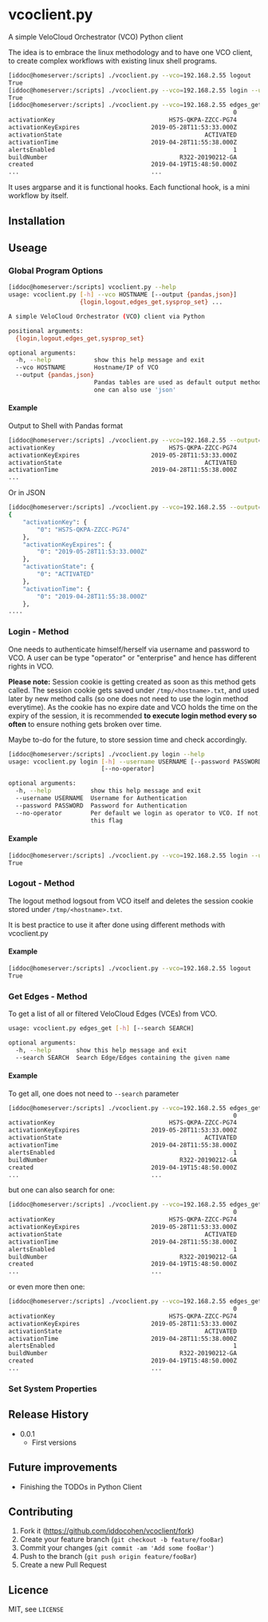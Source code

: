 # vcoclient.py 

A simple VeloCloud Orchestrator (VCO) Python client

The idea is to embrace the linux methodology and to have one VCO client, to create complex workflows with existing linux shell programs.

```sh
[iddoc@homeserver:/scripts] ./vcoclient.py --vco=192.168.2.55 logout
True
[iddoc@homeserver:/scripts] ./vcoclient.py --vco=192.168.2.55 login --username=super@velocloud.net --password=VeloCloud123
True
[iddoc@homeserver:/scripts] ./vcoclient.py --vco=192.168.2.55 edges_get
                                                               0                                         1                                         2                                         3
activationKey                                HS7S-QKPA-ZZCC-PG74                       LHH3-8B4R-7XVJ-6J3V                       JTWH-EHNW-7LUG-YQ9T                       YZ8U-CKTY-8MTL-FP4R
activationKeyExpires                    2019-05-28T11:53:33.000Z                  2019-05-19T16:58:53.000Z                  2019-06-01T10:32:39.000Z                  2019-06-01T16:10:54.000Z
activationState                                        ACTIVATED                                 ACTIVATED                                 ACTIVATED                                 ACTIVATED
activationTime                          2019-04-28T11:55:38.000Z                  2019-04-19T17:17:51.000Z                  2019-05-02T10:55:10.000Z                  2019-05-02T19:18:20.000Z
alertsEnabled                                                  1                                         1                                         1                                         1
buildNumber                                     R322-20190212-GA                          R322-20190212-GA                          R322-20190212-GA                          R322-20190212-GA
created                                 2019-04-19T15:48:50.000Z                  2019-04-19T16:58:53.000Z                  2019-05-02T10:32:39.000Z                  2019-05-02T16:10:54.000Z
...                                     ...                                       ...                                       ...                                       ...
```

It uses argparse and it is functional hooks. Each functional hook, is a mini workflow by itself. 

## Installation

## Useage
### Global Program Options

```sh
[iddoc@homeserver:/scripts] vcoclient.py --help
usage: vcoclient.py [-h] --vco HOSTNAME [--output {pandas,json}]
                    {login,logout,edges_get,sysprop_set} ...

A simple VeloCloud Orchestrator (VCO) client via Python

positional arguments:
  {login,logout,edges_get,sysprop_set}

optional arguments:
  -h, --help            show this help message and exit
  --vco HOSTNAME        Hostname/IP of VCO
  --output {pandas,json}
                        Pandas tables are used as default output method but
                        one can also use 'json'
```
#### Example

Output to Shell with Pandas format

```sh
[iddoc@homeserver:/scripts] ./vcoclient.py --vco=192.168.2.55 --output=pandas edges_get --search=Branch1
activationKey                                HS7S-QKPA-ZZCC-PG74
activationKeyExpires                    2019-05-28T11:53:33.000Z
activationState                                        ACTIVATED
activationTime                          2019-04-28T11:55:38.000Z
...
```

Or in JSON

```sh
[iddoc@homeserver:/scripts] ./vcoclient.py --vco=192.168.2.55 --output=json edges_get --search=Branch1 | python -m json.tool
{
    "activationKey": {
        "0": "HS7S-QKPA-ZZCC-PG74"
    },
    "activationKeyExpires": {
        "0": "2019-05-28T11:53:33.000Z"
    },
    "activationState": {
        "0": "ACTIVATED"
    },
    "activationTime": {
        "0": "2019-04-28T11:55:38.000Z"
    },
....

```

### Login - Method 

One needs to authenticate himself/herself via username and password to VCO. A user can be type "operator" or "enterprise" and hence has different rights in VCO.

**Please note:** Session cookie is getting created as soon as this method gets called. The session cookie gets saved under ``/tmp/<hostname>.txt``, and used later by new method calls (so one does not need to use the login method everytime). As the cookie has no expire date and VCO holds the time on the expiry of the session, it is recommended **to execute login method every so often** to ensure nothing gets broken over time. 

Maybe to-do for the future, to store session time and check accordingly. 

```sh
[iddoc@homeserver:/scripts] ./vcoclient.py login --help
usage: vcoclient.py login [-h] --username USERNAME [--password PASSWORD]
                          [--no-operator]

optional arguments:
  -h, --help           show this help message and exit
  --username USERNAME  Username for Authentication
  --password PASSWORD  Password for Authentication
  --no-operator        Per default we login as operator to VCO. If not, use
                       this flag
```
#### Example

```sh
[iddoc@homeserver:/scripts] ./vcoclient.py --vco=192.168.2.55 login --username=super@velocloud.net --password=VeloCloud123
True
```

### Logout - Method

The logout method logsout from VCO itself and deletes the session cookie stored under ``/tmp/<hostname>.txt``.

It is best practice to use it after done using different methods with vcoclient.py

#### Example

```sh
[iddoc@homeserver:/scripts] ./vcoclient.py --vco=192.168.2.55 logout
True
```

### Get Edges - Method

To get a list of all or filtered VeloCloud Edges (VCEs) from VCO. 

```sh
usage: vcoclient.py edges_get [-h] [--search SEARCH]

optional arguments:
  -h, --help       show this help message and exit
  --search SEARCH  Search Edge/Edges containing the given name
```

#### Example

To get all, one does not need to ``--search`` parameter
```sh
[iddoc@homeserver:/scripts] ./vcoclient.py --vco=192.168.2.55 edges_get
                                                               0                                         1                                         2                                         3
activationKey                                HS7S-QKPA-ZZCC-PG74                       LHH3-8B4R-7XVJ-6J3V                       JTWH-EHNW-7LUG-YQ9T                       YZ8U-CKTY-8MTL-FP4R
activationKeyExpires                    2019-05-28T11:53:33.000Z                  2019-05-19T16:58:53.000Z                  2019-06-01T10:32:39.000Z                  2019-06-01T16:10:54.000Z
activationState                                        ACTIVATED                                 ACTIVATED                                 ACTIVATED                                 ACTIVATED
activationTime                          2019-04-28T11:55:38.000Z                  2019-04-19T17:17:51.000Z                  2019-05-02T10:55:10.000Z                  2019-05-02T19:18:20.000Z
alertsEnabled                                                  1                                         1                                         1                                         1
buildNumber                                     R322-20190212-GA                          R322-20190212-GA                          R322-20190212-GA                          R322-20190212-GA
created                                 2019-04-19T15:48:50.000Z                  2019-04-19T16:58:53.000Z                  2019-05-02T10:32:39.000Z                  2019-05-02T16:10:54.000Z
...                                     ...                                       ...                                       ...                                       ...
```
but one can also search for one:

```sh
[iddoc@homeserver:/scripts] ./vcoclient.py --vco=192.168.2.55 edges_get --search=Branch1
                                                               0
activationKey                                HS7S-QKPA-ZZCC-PG74
activationKeyExpires                    2019-05-28T11:53:33.000Z
activationState                                        ACTIVATED
activationTime                          2019-04-28T11:55:38.000Z
alertsEnabled                                                  1
buildNumber                                     R322-20190212-GA
created                                 2019-04-19T15:48:50.000Z
...                                     ...
```

or even more then one: 

```sh
[iddoc@homeserver:/scripts] ./vcoclient.py --vco=192.168.2.55 edges_get --search=Branch1\|Branch-2
                                                               0                                         1
activationKey                                HS7S-QKPA-ZZCC-PG74                       LHH3-8B4R-7XVJ-6J3V
activationKeyExpires                    2019-05-28T11:53:33.000Z                  2019-05-19T16:58:53.000Z
activationState                                        ACTIVATED                                 ACTIVATED
activationTime                          2019-04-28T11:55:38.000Z                  2019-04-19T17:17:51.000Z
alertsEnabled                                                  1                                         1
buildNumber                                     R322-20190212-GA                          R322-20190212-GA
created                                 2019-04-19T15:48:50.000Z                  2019-04-19T16:58:53.000Z
...                                     ...                                       ...
```

### Set System Properties

## Release History

* 0.0.1
    * First versions

## Future improvements

* Finishing the TODOs in Python Client 

## Contributing

1. Fork it (<https://github.com/iddocohen/vcoclient/fork>)
2. Create your feature branch (`git checkout -b feature/fooBar`)
3. Commit your changes (`git commit -am 'Add some fooBar'`)
4. Push to the branch (`git push origin feature/fooBar`)
5. Create a new Pull Request

## Licence
MIT, see ``LICENSE``

<!-- Markdown link & img dfn's -->
[wiki]: https://github.com/iddocohen/vcoclient/wiki
